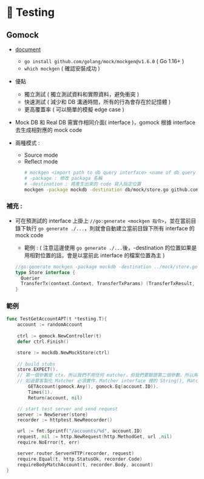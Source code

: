 # 🧪 Testing
## Gomock
- [document](https://github.com/golang/mock)
	- `go install github.com/golang/mock/mockgen@v1.6.0` ( Go 1.16+ )
	- `which mockgen` ( 確認安裝成功 )
- 優點
	- 獨立測試 ( 獨立測試資料和實際資料，避免衝突 )
	- 快速測試 ( 減少和 DB 溝通時間，所有的行為會存在於記憶體 )
	- 更高覆蓋率 ( 可以簡單的模擬 edge case )

- Mock DB 和 Real DB 需實作相同介面( interface )，gomock 根據 interface 去生成相對應的 mock code

- 兩種模式 :
	- Source mode
	- Reflect mode 
      ```sh
      # mockgen <import path to db query interface> <name of db query interface>
      # -package : 修改 packaga 名稱
      # -destination : 將產生出來的 code 寫入指定位置
      mockgen -package mockdb -destination db/mock/store.go github.com/jasonLuFa/simplebank/db/sqlc Store 
      ```
### 補充 : 
- 可在預測試的 interface 上掛上 `//go:generate <mockgen 指令>`，並在當前目錄下執行 `go generate ./...`，則就會自動建立當前目錄下所有 interface 的 mock code 
	- 範例 : ( 注意這邊使用 `go generate ./...`後，-destination 的位置如果是用相對位置的話，會是以當前此 interface 的檔案位置為主 )

    ```go
    //go:generate mockgen -package mockdb -destination ../mock/store.go github.com/jasonLuFa/simplebank/db/sqlc Store
    type Store interface {
      Querier
      TransferTx(context.Context, TransferTxParams) (TransferTxResult, error)
    }
    ```


### 範例
```Go
func TestGetAccountAPT(t *testing.T){
	account := randomAccount
	
	ctrl := gomock.NewController(t)
	defer ctrl.Finish()

	store := mockdb.NewMockStore(ctrl)
	
	// build stubs
	store.EXPECT().
	// 第一個參數是 ctx，所以我們不用任何 matcher，但我們要驗證第二個參數，所以用 gomock.Eq
	// 如過要客製化 Matcher 必須實作，Matcher interface 裡的 String(), Matches 方法
		GETAccount(gomock.Any(), gomock.Eq(account.ID)).
		Times(1).
		Return(account, nil)

	// start test server and send request
	server := NewServer(store)
	recorder := httptest.NewReocorder()

	url := fmt.Sprintf("/accounts/%d", account.ID)
	request, nil := http.NewRequest(http.MethodGet, url ,nil)
	require.NoError(t, err)

	server.router.ServerHTTP(recorder, request)
	require.Equal(t, http.StatusOk, recorder.Code)
	requireBodyMatchAccount(t, recorder.Body, account)
}
```
